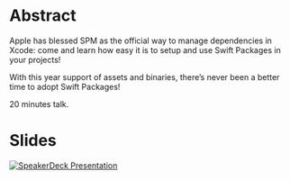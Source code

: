 # Abstract
Apple has blessed SPM as the official way to manage dependencies in Xcode:
come and learn how easy it is to setup and use Swift Packages in your projects!

With this year support of assets and binaries, there’s never been a better time to adopt Swift Packages!

20 minutes talk.

# Slides
[![SpeakerDeck Presentation](https://speakerd.s3.amazonaws.com/presentations/)](https://speakerdeck.com/zntfdr/swift-package-all-things)
